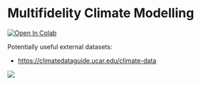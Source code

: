 # Multifidelity Climate Modelling 

[![Open In Colab](https://colab.research.google.com/assets/colab-badge.svg)](https://colab.research.google.com/drive/1taFsmIeD_DRUaURw37galciaRwp6sbIe?usp=sharing)

Potentially useful external datasets:
* https://climatedataguide.ucar.edu/climate-data

![](images/mf_setup.png)
